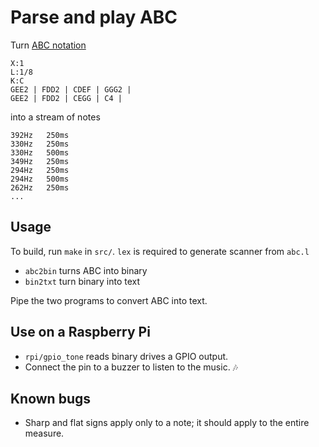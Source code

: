 # Parse and play ABC

Turn [ABC notation](http://abcnotation.com/wiki/abc:standard:v2.1)

```
X:1
L:1/8
K:C
GEE2 | FDD2 | CDEF | GGG2 |
GEE2 | FDD2 | CEGG | C4 |
```

into a stream of notes

```
392Hz	250ms
330Hz	250ms
330Hz	500ms
349Hz	250ms
294Hz	250ms
294Hz	500ms
262Hz	250ms
...
```

## Usage

To build, run `make` in `src/`.
`lex` is required to generate scanner from `abc.l`

- `abc2bin` turns ABC into binary
- `bin2txt` turn binary into text

Pipe the two programs to convert ABC into text.

## Use on a Raspberry Pi

- `rpi/gpio_tone` reads binary drives a GPIO output.
- Connect the pin to a buzzer to listen to the music. 🎶

## Known bugs

- Sharp and flat signs apply only to a note; it should apply to the entire measure. 
